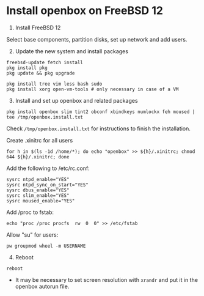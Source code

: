 # Install openbox on FreeBSD 12


1. Install FreeBSD 12

Select base components, partition disks, set up network and add users.



2. Update the new system and install packages
```
freebsd-update fetch install
pkg install pkg
pkg update && pkg upgrade

pkg install tree vim less bash sudo
pkg install xorg open-vm-tools # only necessary in case of a VM
```



3. Install and set up openbox and related packages
```
pkg install openbox slim tint2 obconf xbindkeys numlockx feh moused | tee /tmp/openbox.install.txt
```

Check ``/tmp/openbox.install.txt`` for instructions to finish the installation.

Create .xinitrc for all users
```
for h in $(ls -1d /home/*); do echo "openbox" >> ${h}/.xinitrc; chmod 644 ${h}/.xinitrc; done
```

Add the following to /etc/rc.conf:
```
sysrc ntpd_enable="YES"
sysrc ntpd_sync_on_start="YES"
sysrc dbus_enable="YES" 
sysrc slim_enable="YES"
sysrc moused_enable="YES"
```

Add /proc to fstab:
```
echo "proc /proc procfs  rw  0  0" >> /etc/fstab
```

Allow "su" for users:
```
pw groupmod wheel -m USERNAME
```


4. Reboot
```
reboot
```

- It may be necessary to set screen resolution with ``xrandr`` and put it in the openbox autorun file.
